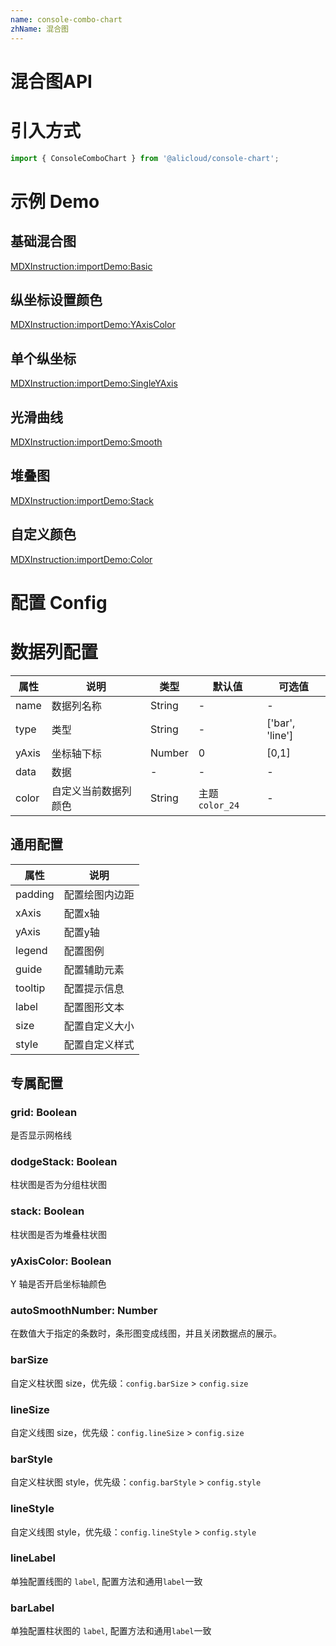 ```yaml
---
name: console-combo-chart
zhName: 混合图
---
```


# 混合图API

# 引入方式
```javascript
import { ConsoleComboChart } from '@alicloud/console-chart';
```

# 示例 Demo

## 基础混合图
[MDXInstruction:importDemo:Basic](./demo/Basic.tsx)

## 纵坐标设置颜色
[MDXInstruction:importDemo:YAxisColor](./demo/YAxisColor.tsx)

## 单个纵坐标
[MDXInstruction:importDemo:SingleYAxis](./demo/SingleYAxis.tsx)

## 光滑曲线
[MDXInstruction:importDemo:Smooth](./demo/Smooth.tsx)

## 堆叠图
[MDXInstruction:importDemo:Stack](./demo/Stack.tsx)

## 自定义颜色
[MDXInstruction:importDemo:Color](./demo/Color.tsx)

# 配置 Config

# 数据列配置
| 属性 | 说明 | 类型 | 默认值 | 可选值 |
| --- | --- | --- | --- | --- |
| name | 数据列名称 | String | - | - |
| type | 类型 | String | - | ['bar', 'line'] |
| yAxis | 坐标轴下标 | Number | 0 | [0,1] |
| data | 数据 | - | - | - |
| color | 自定义当前数据列颜色 | String | 主题`color_24` | - |

## 通用配置

| 属性 | 说明 |
| --- | --- |
| padding | 配置绘图内边距 |
| xAxis | 配置x轴 |
| yAxis | 配置y轴 |
| legend | 配置图例 |
| guide | 配置辅助元素 |
| tooltip | 配置提示信息 |
| label | 配置图形文本 |
| size | 配置自定义大小 |
| style | 配置自定义样式 |

## 专属配置

### grid: Boolean
是否显示网格线

### dodgeStack: Boolean
柱状图是否为分组柱状图

### stack: Boolean
柱状图是否为堆叠柱状图

### yAxisColor: Boolean
Y 轴是否开启坐标轴颜色

### autoSmoothNumber: Number
在数值大于指定的条数时，条形图变成线图，并且关闭数据点的展示。

### barSize
自定义柱状图 size，优先级：`config.barSize` > `config.size`

### lineSize
自定义线图 size，优先级：`config.lineSize` > `config.size`

### barStyle
自定义柱状图 style，优先级：`config.barStyle` > `config.style`

### lineStyle
自定义线图 style，优先级：`config.lineStyle` > `config.style`

### lineLabel
单独配置线图的 `label`, 配置方法和通用`label`一致

### barLabel
单独配置柱状图的 `label`, 配置方法和通用`label`一致
